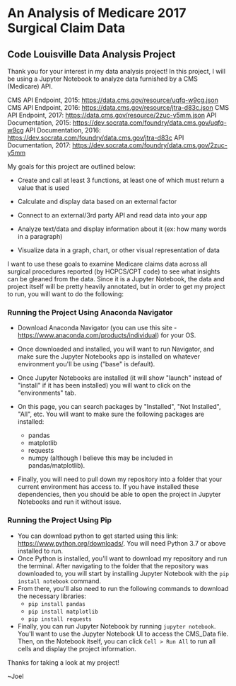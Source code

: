 # An Analysis of Medicare 2017 Surgical Claim Data
## Code Louisville Data Analysis Project

Thank you for your interest in my data analysis project! In this project, I will be using a Jupyter Notebook to analyze data furnished by a CMS (Medicare) API.

CMS API Endpoint, 2015: https://data.cms.gov/resource/uqfq-w9cg.json
CMS API Endpoint, 2016: https://data.cms.gov/resource/jtra-d83c.json
CMS API Endpoint, 2017: https://data.cms.gov/resource/2zuc-y5mm.json
API Documentation, 2015: https://dev.socrata.com/foundry/data.cms.gov/uqfq-w9cg
API Documentation, 2016: https://dev.socrata.com/foundry/data.cms.gov/jtra-d83c
API Documentation, 2017: https://dev.socrata.com/foundry/data.cms.gov/2zuc-y5mm

My goals for this project are outlined below:

* Create and call at least 3 functions, at least one of which must return a value that is used

* Calculate and display data based on an external factor

* Connect to an external/3rd party API and read data into your app

* Analyze text/data and display information about it (ex: how many words in a paragraph)

* Visualize data in a graph, chart, or other visual representation of data

I want to use these goals to examine Medicare claims data across all surgical procedures reported (by HCPCS/CPT code) to see what insights can be gleaned from the data. Since it is a Jupyter Notebook, the data and project itself will be pretty heavily annotated, but in order to get my project to run, you will want to do the following:

### Running the Project Using Anaconda Navigator

- Download Anaconda Navigator (you can use this site - https://www.anaconda.com/products/individual) for your OS.
- Once downloaded and installed, you will want to run Navigator, and make sure the Jupyter Notebooks app is installed on whatever environment you'll be using ("base" is default).
- Once Jupyter Notebooks are installed (it will show "launch" instead of "install" if it has been installed) you will want to click on the "environments" tab.
- On this page, you can search packages by "Installed", "Not Installed", "All", etc. You will want to make sure the following packages are installed:
    + pandas
    + matplotlib
    + requests
    + numpy (although I believe this may be included in pandas/matplotlib).

- Finally, you will need to pull down my repository into a folder that your current environment has access to. If you have installed these dependencies, then you should be able to open the project in Jupyter Notebooks and run it without issue.

### Running the Project Using Pip

- You can download python to get started using this link: https://www.python.org/downloads/. You will need Python 3.7 or above installed to run.
- Once Python is installed, you'll want to download my repository and run the terminal. After navigating to the folder that the repository was downloaded to, you will start by installing Jupyter Notebook with the `pip install notebook` command. 
- From there, you'll also need to run the following commands to download the necessary libraries:
    + `pip install pandas`
    + `pip install matplotlib`
    + `pip install requests`
- Finally, you can run Jupyter Notebook by running `jupyter notebook`. You'll want to use the Jupyter Notebook UI to access the CMS_Data file. Then, on the Notebook itself, you can click `Cell > Run All` to run all cells and display the project information.

Thanks for taking a look at my project!

~Joel
